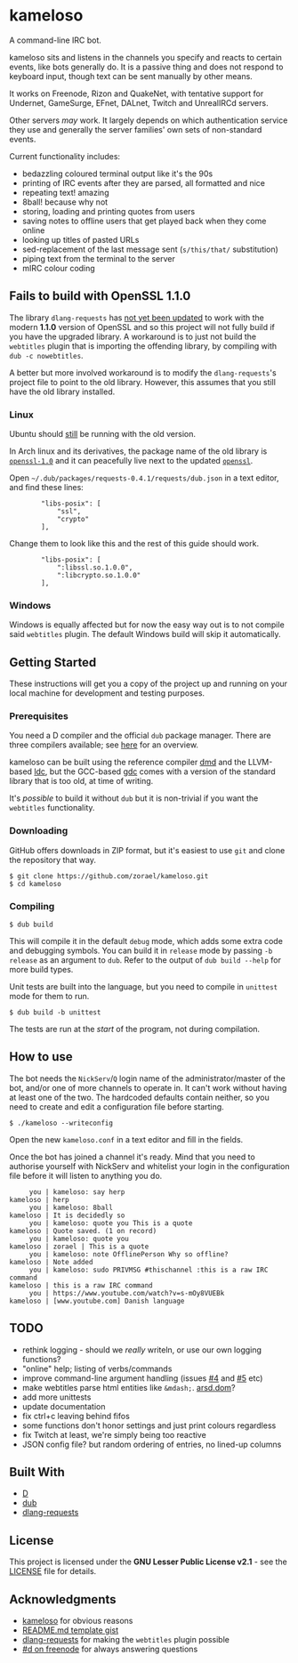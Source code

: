 # kameloso

A command-line IRC bot.

kameloso sits and listens in the channels you specify and reacts to certain events, like bots generally do. It is a passive thing and does not respond to keyboard input, though text can be sent manually by other means.

It works on Freenode, Rizon and QuakeNet, with tentative support for Undernet, GameSurge, EFnet, DALnet, Twitch and UnrealIRCd servers.

Other servers *may* work. It largely depends on which authentication service they use and generally the server families' own sets of non-standard events.

Current functionality includes:

* bedazzling coloured terminal output like it's the 90s
* printing of IRC events after they are parsed, all formatted and nice
* repeating text! amazing
* 8ball! because why not
* storing, loading and printing quotes from users
* saving notes to offline users that get played back when they come online
* looking up titles of pasted URLs
* sed-replacement of the last message sent (`s/this/that/` substitution)
* piping text from the terminal to the server
* mIRC colour coding

## Fails to build with OpenSSL 1.1.0

The library `dlang-requests` has [not yet been updated](https://github.com/ikod/dlang-requests/issues/45) to work with the modern **1.1.0** version of OpenSSL and so this project will not fully build if you have the upgraded library. A workaround is to just not build the `webtitles` plugin that is importing the offending library, by compiling with `dub -c nowebtitles`.

A better but more involved workaround is to modify the `dlang-requests`'s project file to point to the old library. However, this assumes that you still have the old library installed.

### Linux

Ubuntu should [still](http://packages.ubuntu.com/zesty/openssl) be running with the old version.

In Arch linux and its derivatives, the package name of the old library is [`openssl-1.0`](https://www.archlinux.org/packages/extra/x86_64/openssl-1.0) and it can peacefully live next to the updated [`openssl`](https://www.archlinux.org/packages/core/x86_64/openssl).

Open `~/.dub/packages/requests-0.4.1/requests/dub.json` in a text editor, and find these lines:

            "libs-posix": [
                "ssl",
                "crypto"
            ],

Change them to look like this and the rest of this guide should work.

            "libs-posix": [
                ":libssl.so.1.0.0",
                ":libcrypto.so.1.0.0"
            ],

### Windows
Windows is equally affected but for now the easy way out is to not compile said `webtitles` plugin. The default Windows build will skip it automatically.

## Getting Started

These instructions will get you a copy of the project up and running on your local machine for development and testing purposes.

### Prerequisites

You need a D compiler and the official `dub` package manager. There are three compilers available; see [here](https://wiki.dlang.org/Compilers) for an overview.

kameloso can be built using the reference compiler [dmd](https://dlang.org/download.html) and the LLVM-based [ldc](https://github.com/ldc-developers/ldc/releases), but the GCC-based [gdc](https://gdcproject.org/downloads) comes with a version of the standard library that is too old, at time of writing.

It's *possible* to build it without `dub` but it is non-trivial if you want the `webtitles` functionality.

### Downloading

GitHub offers downloads in ZIP format, but it's easiest to use `git` and clone the repository that way.

    $ git clone https://github.com/zorael/kameloso.git
    $ cd kameloso

### Compiling

    $ dub build

This will compile it in the default `debug` mode, which adds some extra code and debugging symbols. You can build it in `release` mode by passing `-b release` as an argument to `dub`. Refer to the output of `dub build --help` for more build types.

Unit tests are built into the language, but you need to compile in `unittest` mode for them to run.

    $ dub build -b unittest

The tests are run at the *start* of the program, not during compilation.

## How to use

The bot needs the `NickServ`/`Q` login name of the administrator/master of the bot, and/or one of more channels to operate in. It can't work without having at least one of the two. The hardcoded defaults contain neither, so you need to create and edit a configuration file before starting.

    $ ./kameloso --writeconfig

Open the new `kameloso.conf` in a text editor and fill in the fields.

Once the bot has joined a channel it's ready. Mind that you need to authorise yourself with NickServ and whitelist your login in the configuration file before it will listen to anything you do.

         you | kameloso: say herp
    kameloso | herp
         you | kameloso: 8ball
    kameloso | It is decidedly so
         you | kameloso: quote you This is a quote
    kameloso | Quote saved. (1 on record)
         you | kameloso: quote you
    kameloso | zorael | This is a quote
         you | kameloso: note OfflinePerson Why so offline?
    kameloso | Note added
         you | kameloso: sudo PRIVMSG #thischannel :this is a raw IRC command
    kameloso | this is a raw IRC command
         you | https://www.youtube.com/watch?v=s-mOy8VUEBk
    kameloso | [www.youtube.com] Danish language

## TODO

* rethink logging - should we *really* writeln, or use our own logging functions?
* "online" help; listing of verbs/commands
* improve command-line argument handling (issues [#4](https://github.com/zorael/kameloso/issues/4) and [#5](https://github.com/zorael/kameloso/issues/5) etc)
* make webtitles parse html entities like `&mdash;`. [arsd.dom](https://github.com/adamdruppe/arsd/blob/master/dom.d)?
* add more unittests
* update documentation
* fix ctrl+c leaving behind fifos
* some functions don't honor settings and just print colours regardless
* fix Twitch at least, we're simply being too reactive
* JSON config file? but random ordering of entries, no lined-up columns

## Built With

* [D](https://dlang.org)
* [dub](https://code.dlang.org)
* [dlang-requests](https://code.dlang.org/packages/requests)

## License

This project is licensed under the **GNU Lesser Public License v2.1** - see the [LICENSE](LICENSE) file for details.

## Acknowledgments

* [kameloso](https://www.youtube.com/watch?v=s-mOy8VUEBk) for obvious reasons
* [README.md template gist](https://gist.github.com/PurpleBooth/109311bb0361f32d87a2)
* [dlang-requests](https://github.com/ikod/dlang-requests) for making the `webtitles` plugin possible
* [#d on freenode](irc://irc.freenode.org:6667/#d) for always answering questions